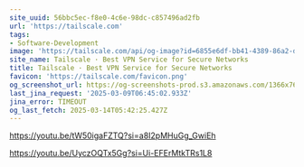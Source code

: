 ```yaml
---
site_uuid: 56bbc5ec-f8e0-4c6e-98dc-c857496ad2fb
url: 'https://tailscale.com'
tags:
- Software-Development
image: 'https://tailscale.com/api/og-image?id=6855e6df-bb41-4389-86a2-dc15b0457d5e'
site_name: Tailscale · Best VPN Service for Secure Networks
title: Tailscale · Best VPN Service for Secure Networks
favicon: 'https://tailscale.com/favicon.png'
og_screenshot_url: https://og-screenshots-prod.s3.amazonaws.com/1366x768/80/false/04fdaa1e2144440e5be1e4f62731c2b281631effc78b7d40bc4ddbc6e8233d14.jpeg
last_jina_request: '2025-03-09T06:45:02.933Z'
jina_error: TIMEOUT
og_last_fetch: 2025-03-14T05:42:25.427Z
---
```


https://youtu.be/tW50igaFZTQ?si=a8I2pMHuGg_GwiEh

https://youtu.be/UyczOQTx5Gg?si=Ui-EFErMtkTRs1L8
